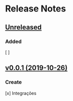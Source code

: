 # Release Notes

## [Unreleased](https://github.com/SierraTecnologia/Finder/compare/0.0.1...master)

### Added

[ ] 

## [v0.0.1 (2019-10-26)](https://github.com/SierraTecnologia/Finder/compare/...0.0.1)

### Create
[x] Integrações